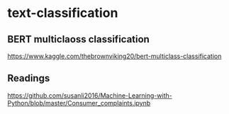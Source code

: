 # text-classification


## BERT multiclaoss classification

https://www.kaggle.com/thebrownviking20/bert-multiclass-classification

## Readings

https://github.com/susanli2016/Machine-Learning-with-Python/blob/master/Consumer_complaints.ipynb

